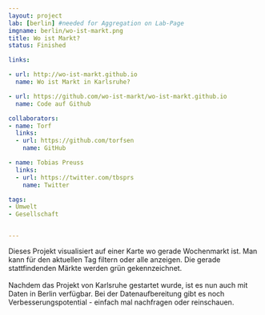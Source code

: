 ```yaml
---
layout: project
lab: [berlin] #needed for Aggregation on Lab-Page
imgname: berlin/wo-ist-markt.png
title: Wo ist Markt?
status: Finished

links:

- url: http://wo-ist-markt.github.io
  name: Wo ist Markt in Karlsruhe?

- url: https://github.com/wo-ist-markt/wo-ist-markt.github.io
  name: Code auf Github

collaborators:
- name: Torf
  links:
  - url: https://github.com/torfsen
    name: GitHub

- name: Tobias Preuss
  links:
  - url: https://twitter.com/tbsprs
    name: Twitter

tags:
- Umwelt
- Gesellschaft


---
```


Dieses Projekt visualisiert auf einer Karte wo gerade Wochenmarkt ist.
Man kann für den aktuellen Tag filtern oder alle anzeigen. Die gerade stattfindenden
Märkte werden grün gekennzeichnet.<br />
<br />
Nachdem das Projekt von Karlsruhe gestartet wurde, ist es nun auch mit Daten
in Berlin verfügbar. Bei der Datenaufbereitung gibt es noch Verbesserungspotential -
einfach mal nachfragen oder reinschauen.
